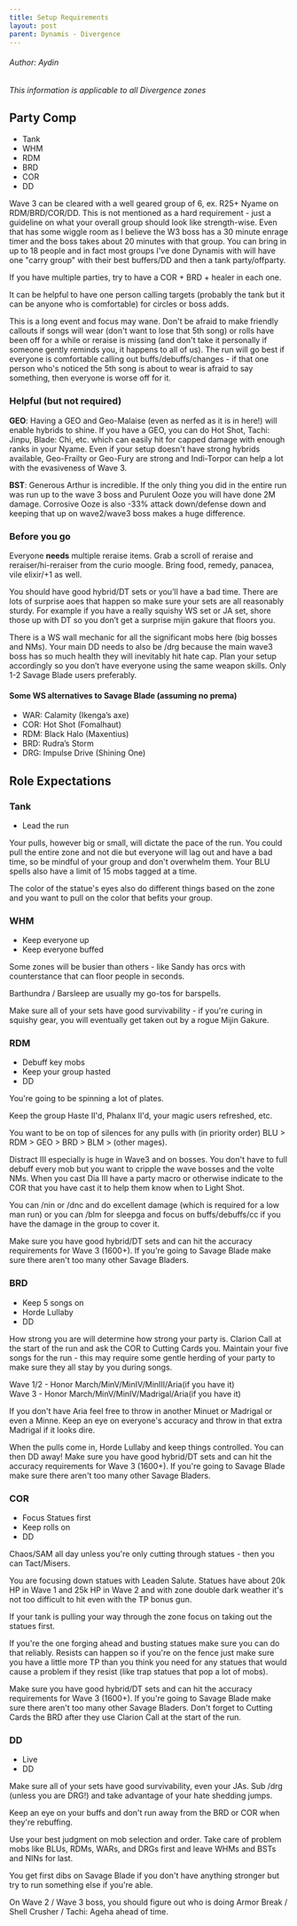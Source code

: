 ```yaml
---
title: Setup Requirements
layout: post
parent: Dynamis - Divergence
---
```

###### Author: Aydin
*This information is applicable to all Divergence zones*

## Party Comp
* Tank
* WHM
* RDM 
* BRD 
* COR 
* DD

Wave 3 can be cleared with a well geared group of 6, ex. R25+ Nyame on RDM/BRD/COR/DD.  This is not mentioned as a hard requirement - just a guideline on what your overall group should look like strength-wise.  Even that has some wiggle room as I believe the W3 boss has a 30 minute enrage timer and the boss takes about 20 minutes with that group.  You can bring in up to 18 people and in fact most groups I've done Dynamis with will have one "carry group" with their best buffers/DD and then a tank party/offparty.  

If you have multiple parties, try to have a COR + BRD + healer in each one.  

It can be helpful to have one person calling targets (probably the tank but it can be anyone who is comfortable) for circles or boss adds.  

This is a long event and focus may wane.  Don't be afraid to make friendly callouts if songs will wear (don't want to lose that 5th song) or rolls have been off for a while or reraise is missing (and don't take it personally if someone gently reminds you, it happens to all of us).  The run will go best if everyone is comfortable calling out buffs/debuffs/changes - if that one person who's noticed the 5th song is about to wear is afraid to say something, then everyone is worse off for it.    




### Helpful (but not required)
**GEO**: Having a GEO and Geo-Malaise (even as nerfed as it is in here!) will enable hybrids to shine.  If you have a GEO, you can do Hot Shot, Tachi: Jinpu, Blade: Chi, etc. which can easily hit for capped damage with enough ranks in your Nyame.  Even if your setup doesn't have strong hybrids available, Geo-Frailty or Geo-Fury are strong and Indi-Torpor can help a lot with the evasiveness of Wave 3.

**BST**: Generous Arthur is incredible. If the only thing you did in the entire run was run up to the wave 3 boss and Purulent Ooze you will have done 2M damage.  Corrosive Ooze is also -33%  attack down/defense down and keeping that up on wave2/wave3 boss makes a huge difference.

### Before you go
Everyone **needs** multiple reraise items.  Grab a scroll of reraise and reraiser/hi-reraiser from the curio moogle.  Bring food, remedy, panacea, vile elixir/+1 as well.

You should have good hybrid/DT sets or you’ll have a bad time.  There are lots of surprise aoes that happen so make sure your sets are all reasonably sturdy.  For example if you have a really squishy WS set or JA set, shore those up with DT so you don’t get a surprise mijin gakure that floors you.

There is a WS wall mechanic for all the significant mobs here (big bosses and NMs).  Your main DD needs to also be /drg because the main wave3 boss has so much health they will inevitably hit hate cap.  Plan your setup accordingly so you don’t have everyone using the same weapon skills.  Only 1-2 Savage Blade users preferably.

#### Some WS alternatives to Savage Blade (assuming no prema)  
* WAR: Calamity (Ikenga’s axe)  
* COR: Hot Shot (Fomalhaut)  
* RDM: Black Halo (Maxentius)  
* BRD: Rudra’s Storm  
* DRG: Impulse Drive (Shining One)  


## Role Expectations 

### Tank  

* Lead the run  

Your pulls, however big or small, will dictate the pace of the run.  You could pull the entire zone and not die but everyone will lag out and have a bad time, so be mindful of your group and don't overwhelm them.  Your BLU spells also have a limit of 15 mobs tagged at a time.  

The color of the statue's eyes also do different things based on the zone and you want to pull on the color that befits your group.

### WHM  

* Keep everyone up
* Keep everyone buffed

Some zones will be busier than others - like Sandy has orcs with counterstance that can floor people in seconds.  

Barthundra / Barsleep are usually my go-tos for barspells.

Make sure all of your sets have good survivability - if you're curing in squishy gear, you will eventually get taken out by a rogue Mijin Gakure.  

### RDM  

* Debuff key mobs
* Keep your group hasted
* DD

You're going to be spinning a lot of plates.  

Keep the group Haste II'd, Phalanx II'd, your magic users refreshed, etc.  

You want to be on top of silences for any pulls with (in priority order) BLU > RDM > GEO > BRD > BLM > (other mages).  

Distract III especially is huge in Wave3 and on bosses.  You don't have to full debuff every mob but you want to cripple the wave bosses and the volte NMs.  When you cast Dia III have a party macro or otherwise indicate to the COR that you have cast it to help them know when to Light Shot.  

You can /nin or /dnc and do excellent damage (which is required for a low man run) or you can /blm for sleepga and focus on buffs/debuffs/cc if you have the damage in the group to cover it.  

Make sure you have good hybrid/DT sets and can hit the accuracy requirements for Wave 3 (1600+).  If you're going to Savage Blade make sure there aren't too many other Savage Bladers.

### BRD  

* Keep 5 songs on
* Horde Lullaby
* DD

How strong you are will determine how strong your party is.  Clarion Call at the start of the run and ask the COR to Cutting Cards you.  Maintain your five songs for the run - this may require some gentle herding of your party to make sure they all stay by you during songs.  

Wave 1/2 - Honor March/MinV/MinIV/MinIII/Aria(if you have it)  
Wave 3 - Honor March/MinV/MinIV/Madrigal/Aria(if you have it)  

If you don't have Aria feel free to throw in another Minuet or Madrigal or even a Minne.  Keep an eye on everyone's accuracy and throw in that extra Madrigal if it looks dire.  

When the pulls come in, Horde Lullaby and keep things controlled.  You can then DD away!  Make sure you have good hybrid/DT sets and can hit the accuracy requirements for Wave 3 (1600+).  If you're going to Savage Blade make sure there aren't too many other Savage Bladers.

### COR  

* Focus Statues first
* Keep rolls on
* DD

Chaos/SAM all day unless you're only cutting through statues - then you can Tact/Misers.  

You are focusing down statues with Leaden Salute.  Statues have about 20k HP in Wave 1 and 25k HP in Wave 2 and with zone double dark weather it's not too difficult to hit even with the TP bonus gun.  

If your tank is pulling your way through the zone focus on taking out the statues first.  

If you're the one forging ahead and busting statues make sure you can do that reliably.  Resists can happen so if you're on the fence just make sure you have a little more TP than you think you need for any statues that would cause a problem if they resist (like trap statues that pop a lot of mobs).  

Make sure you have good hybrid/DT sets and can hit the accuracy requirements for Wave 3 (1600+).  If you're going to Savage Blade make sure there aren't too many other Savage Bladers.  Don't forget to Cutting Cards the BRD after they use Clarion Call at the start of the run.

### DD  

* Live
* DD

Make sure all of your sets have good survivability, even your JAs.  Sub /drg (unless you are DRG!) and take advantage of your hate shedding jumps.  

Keep an eye on your buffs and don't run away from the BRD or COR when they're rebuffing.  

Use your best judgment on mob selection and order.  Take care of problem mobs like BLUs, RDMs, WARs, and DRGs first and leave WHMs and BSTs and NINs for last.  

You get first dibs on Savage Blade if you don't have anything stronger but try to run something else if you're able.

On Wave 2 / Wave 3 boss, you should figure out who is doing Armor Break / Shell Crusher / Tachi: Ageha ahead of time.
